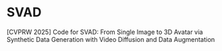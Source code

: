 # SVAD
[CVPRW 2025] Code for SVAD: From Single Image to 3D Avatar via Synthetic Data Generation with Video Diffusion and Data Augmentation
